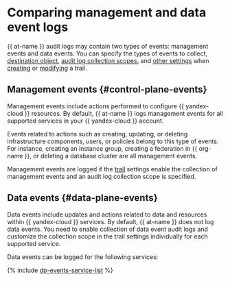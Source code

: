 # Comparing management and data event logs

{{ at-name }} audit logs may contain two types of events: management events and data events. You can specify the types of events to collect, [destination object](./trail.md#target), [audit log collection scopes](./trail.md#collecting-area), and [other settings](./trail.md#trail-settings) when [creating](../operations/create-trail.md) or [modifying](../operations/manage-trail.md#update-trail) a trail.

## Management events {#control-plane-events}

Management events include actions performed to configure {{ yandex-cloud }} resources. By default, {{ at-name }} logs management events for all supported services in your {{ yandex-cloud }} account.

Events related to actions such as creating, updating, or deleting infrastructure components, users, or policies belong to this type of events. For instance, creating an instance group, creating a federation in {{ org-name }}, or deleting a database cluster are all management events.

Management events are logged if the [trail](./trail.md) settings enable the collection of management events and an audit log collection scope is specified.

## Data events {#data-plane-events}

Data events include updates and actions related to data and resources within {{ yandex-cloud }} services. By default, {{ at-name }} does not log data events. You need to enable collection of data event audit logs and customize the collection scope in the trail settings individually for each supported service.

Data events can be logged for the following services:

{% include [dp-events-service-list](../../_includes/audit-trails/dp-events-service-list.md) %}
